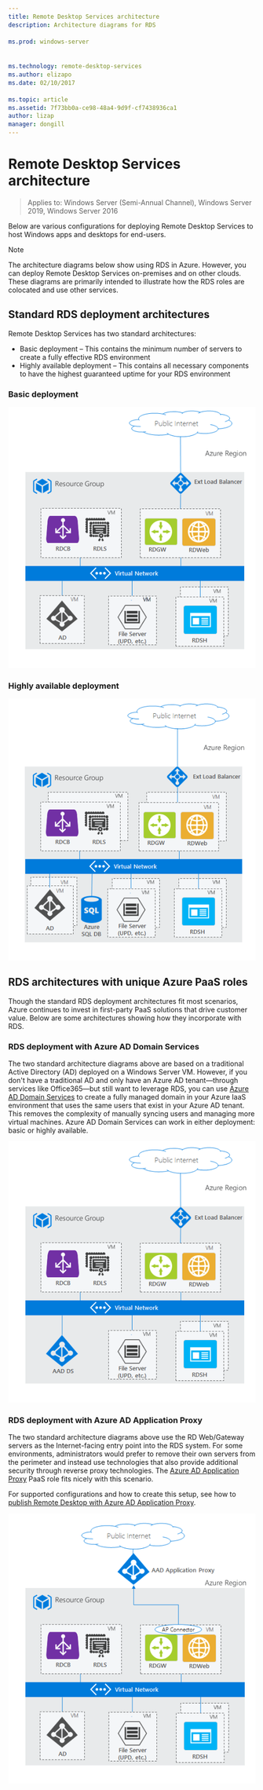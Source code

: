 ```yaml
---
title: Remote Desktop Services architecture
description: Architecture diagrams for RDS

ms.prod: windows-server


ms.technology: remote-desktop-services
ms.author: elizapo
ms.date: 02/10/2017

ms.topic: article
ms.assetid: 7f73bb0a-ce98-48a4-9d9f-cf7438936ca1
author: lizap
manager: dongill
---
```

# Remote Desktop Services architecture

>Applies to: Windows Server (Semi-Annual Channel), Windows Server 2019, Windows Server 2016

Below are various configurations for deploying Remote Desktop Services to host Windows apps and desktops for end-users.

>[!NOTE]
> The architecture diagrams below show using RDS in Azure. However, you can deploy Remote Desktop Services on-premises and on other clouds. These diagrams are primarily intended to illustrate how the RDS roles are colocated and use other services.

## Standard RDS deployment architectures

Remote Desktop Services has two standard architectures:
-	Basic deployment – This contains the minimum number of servers to create a fully effective RDS environment
-	Highly available deployment – This contains all necessary components to have the highest guaranteed uptime for your RDS environment

### Basic deployment

![Basic RDS deployment](./media/basic-rds.png)

### Highly available deployment

![Highly available RDS deployment](./media/ha-rds.png)

## RDS architectures with unique Azure PaaS roles

Though the standard RDS deployment architectures fit most scenarios, Azure continues to invest in first-party PaaS solutions that drive customer value. Below are some architectures showing how they incorporate with RDS.

### RDS deployment with Azure AD Domain Services

The two standard architecture diagrams above are based on a traditional Active Directory (AD) deployed on a Windows Server VM. However, if you don't have a traditional AD and only have an Azure AD tenant—through services like Office365—but still want to leverage RDS, you can use [Azure AD Domain Services](https://docs.microsoft.com/azure/active-directory-domain-services/active-directory-ds-overview) to create a fully managed domain in your Azure IaaS environment that uses the same users that exist in your Azure AD tenant. This removes the complexity of manually syncing users and managing more virtual machines. Azure AD Domain Services can work in either deployment: basic or highly available.

![Azure AD and RDS deployment](./media/aadds-rds.png)

### RDS deployment with Azure AD Application Proxy

The two standard architecture diagrams above use the RD Web/Gateway servers as the Internet-facing entry point into the RDS system. For some environments, administrators would prefer to remove their own servers from the perimeter and instead use technologies that also provide additional security through reverse proxy technologies. The [Azure AD Application Proxy](https://docs.microsoft.com/azure/active-directory/active-directory-application-proxy-get-started) PaaS role fits nicely with this scenario.

For supported configurations and how to create this setup, see how to [publish Remote Desktop with Azure AD Application Proxy](/azure/active-directory/application-proxy-publish-remote-desktop).

![RDS with Azure AD Application Proxy](./media/aadappproxy-rds.png)
